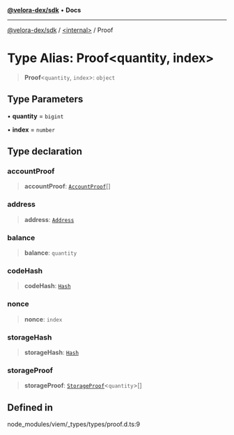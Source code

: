 [**@velora-dex/sdk**](../../README.md) • **Docs**

***

[@velora-dex/sdk](../../globals.md) / [\<internal\>](../README.md) / Proof

# Type Alias: Proof\<quantity, index\>

> **Proof**\<`quantity`, `index`\>: `object`

## Type Parameters

• **quantity** = `bigint`

• **index** = `number`

## Type declaration

### accountProof

> **accountProof**: [`AccountProof`](AccountProof.md)[]

### address

> **address**: [`Address`](Address.md)

### balance

> **balance**: `quantity`

### codeHash

> **codeHash**: [`Hash`](Hash.md)

### nonce

> **nonce**: `index`

### storageHash

> **storageHash**: [`Hash`](Hash.md)

### storageProof

> **storageProof**: [`StorageProof`](StorageProof.md)\<`quantity`\>[]

## Defined in

node\_modules/viem/\_types/types/proof.d.ts:9

